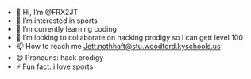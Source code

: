 - 👋 Hi, I’m @FRX2JT
- 👀 I’m interested in sports
- 🌱 I’m currently learning coding
- 💞️ I’m looking to collaborate on hacking prodigy so i can gett level 100
- 📫 How to reach me Jett.nothhaft@stu.woodford.kyschools.us
- 😄 Pronouns: hack prodigy
- ⚡ Fun fact: i love sports

<!---
FRX2JT/FRX2JT is a ✨ special ✨ repository because its `README.md` (this file) appears on your GitHub profile.
You can click the Preview link to take a look at your changes.
--->
